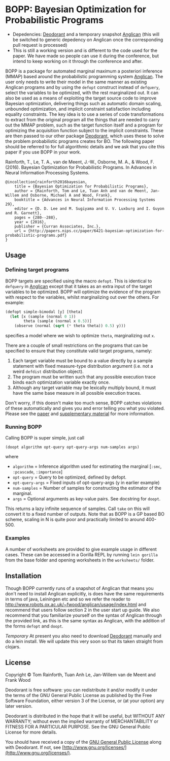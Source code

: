 # BOPP: Bayesian Optimization for Probabilistic Programs

- Depedencies: [Deodorant](http://github.com/probprog/deodorant) and a temporary snapshot [Anglican](https://clojars.org/org.clojars.tuananhle/anglican) (this will be switched to generic depedency on Anglican once the corresponding pull request is processed)
- This is still a working version and is different to the code used for the paper.  We have made so people can use it during the conference, but intend to keep working on it through the conference and after.


BOPP is a package for automated marginal maximum a posteriori inference (MMAP) based around the
probabilistic programming system [Anglican](http://www.robots.ox.ac.uk/~fwood/anglican).  The
user only needs to write their model in the same manner as existing Anglican programs and by using
the `defopt` construct instead of `defquery`, select the variables to be optimized, with the
rest marginalized out.  It can also be used as a means of exploiting the target source code
to improve Bayesian optimization, delivering things such as automatic domain scaling,
unbounded optimization, and implicit constraint satisfaction including equality constraints.
The key idea is to use a series of code transformations to extract from the original program
all the things that are needed to carry out the MMAP problem, such as the target function itself
and a program for optimizing the acquisition function subject to the implicit constraints.  These
are then passed to our other package [Deodorant](http://github.com/probprog/deodorant), which uses
these to solve the problem probabilistic programs creates for BO.  The following paper should
be referred to for full algorithmic details and we ask that you cite this paper if you
use BOPP in your work.

Rainforth, T., Le, T. A., van de Meent, J.-W., Osborne, M. A., & Wood, F. (2016). Bayesian Optimization for Probabilistic Programs. In Advances in Neural Information Processing Systems.

```
@incollection{rainforth2016bayesian,
    title = {Bayesian Optimization for Probabilistic Programs},
    author = {Rainforth, Tom and Le, Tuan Anh and van de Meent, Jan-Willem and Osborne, Michael A and Wood, Frank},
    booktitle = {Advances in Neural Information Processing Systems 29},
    editor = {D. D. Lee and M. Sugiyama and U. V. Luxburg and I. Guyon and R. Garnett},
    pages = {280--288},
    year = {2016},
    publisher = {Curran Associates, Inc.},
    url = {http://papers.nips.cc/paper/6421-bayesian-optimization-for-probabilistic-programs.pdf}
}
```

## Usage ##

### Defining target programs ###

BOPP targets are specified using the macro `defopt`.  This is identical to `defquery` in [Anglican](http://www.robots.ox.ac.uk/~fwood/anglican) except that it takes as an extra input of the target variables to be optimized. BOPP will optimize the evidence of the program with respect to the variables, whilst marginalizing out over the others.
For example:

```lisp
(defopt simple-bimodal [y] [theta]
  (let [x (sample (normal 0 1))
        theta (sample (normal x 0.5))]
    (observe (normal (sqrt (* theta theta)) 0.5) y)))
```

specifies a model where we wish to optimize `theta`, marginalizing out `x`.  

There are a couple of small restrictions
on the programs that can be specified to ensure that they constitute valid target programs, namely:

1. Each target variable must be bound to a value directly by a sample statement with fixed measure-type distribution argument (i.e. not a weird `defdist` distribution object).
2. The program must be written such that any possible execution trace binds each optimization variable exactly once.
3. Although any target variable may be lexically multiply bound, it must have the same base measure in all possible execution traces.

Don't worry, if this doesn't make too much sense, BOPP catches violations of these automatically and gives you
and error telling you what you violated. Please see the [paper](http://papers.nips.cc/paper/6421-bayesian-optimization-for-probabilistic-programs) and [supplementary material](http://www.robots.ox.ac.uk/~twgr/assets/pdf/rainforth2016BOPP.pdf) for more information.

### Running BOPP ###

Calling BOPP is super simple, just call

`(doopt algorithm opt-query opt-query-args num-samples args)`

where
- `algorithm` = Inference algorithm used for estimating the marginal [`:smc`, `:pcascade`, `:importance`]
- `opt-query` = Query to be optimized, defined by defopt.
- `opt-query-args` = Fixed inputs of opt-query-args (y in earlier example)
- `num-samples` = Number of samples for constructing the estimator of the marginal.
- `args` = Optional arguments as key-value pairs.  See docstring for `doopt`.

This returns a lazy infinite sequence of samples.  Call `take` on this will convert it
to a fixed number of outputs.  Note that as BOPP is a GP based BO scheme, scaling in N is quite poor
and practically limited to around 400-500.

### Examples ###

A number of worksheets are provided to give example usage in different cases.  These can be accessed in a Gorilla REPL by running
`lein gorilla` from the base folder and opening worksheets in the `worksheets/` folder.

## Installation ##

Though BOPP currently runs of a snapshot of Anglican that means you don't need to install Anglican
explicitly, is does have the same requirements in terms of java, Leiningen etc  and so we refer the reader to http://www.robots.ox.ac.uk/~fwood/anglican/usage/index.html and recommend that users follow section 2 in the user start up guide.  We also recommend that you familiarize yourself on the syntax of Anglican through the
provided link, as this is the same syntax as Anglican, with the addition of the forms `defopt` and `doopt`.


*Temporary*
At present you also need to download [Deodorant](http://github.com/probprog/deodorant) manually and do a lein install.  We will update this very soon so that its taken straight from clojars.

## License ##

Copyright © Tom Rainforth, Tuan Anh Le, Jan-Willem van de Meent and Frank Wood

Deodorant is free software: you can redistribute it and/or modify
it under the terms of the GNU General Public License as published by
the Free Software Foundation, either version 3 of the License, or
(at your option) any later version.

Deodorant is distributed in the hope that it will be useful,
but WITHOUT ANY WARRANTY; without even the implied warranty of
MERCHANTABILITY or FITNESS FOR A PARTICULAR PURPOSE.  See the
GNU General Public License for more details.

You should have received a copy of the [GNU General Public License](gpl-3.0.txt) along with Deodorant.  If not, see [http://www.gnu.org/licenses/](http://www.gnu.org/licenses/).
